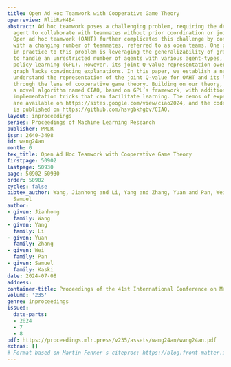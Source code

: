 ```yaml
---
title: Open Ad Hoc Teamwork with Cooperative Game Theory
openreview: RlibRvH4B4
abstract: Ad hoc teamwork poses a challenging problem, requiring the design of an
  agent to collaborate with teammates without prior coordination or joint training.
  Open ad hoc teamwork (OAHT) further complicates this challenge by considering environments
  with a changing number of teammates, referred to as open teams. One promising solution
  in practice to this problem is leveraging the generalizability of graph neural networks
  to handle an unrestricted number of agents with various agent-types, named graph-based
  policy learning (GPL). However, its joint Q-value representation over a coordination
  graph lacks convincing explanations. In this paper, we establish a new theory to
  understand the representation of the joint Q-value for OAHT and its learning paradigm,
  through the lens of cooperative game theory. Building on our theory, we propose
  a novel algorithm named CIAO, based on GPL’s framework, with additional provable
  implementation tricks that can facilitate learning. The demos of experimental results
  are available on https://sites.google.com/view/ciao2024, and the code of experiments
  is published on https://github.com/hsvgbkhgbv/CIAO.
layout: inproceedings
series: Proceedings of Machine Learning Research
publisher: PMLR
issn: 2640-3498
id: wang24an
month: 0
tex_title: Open Ad Hoc Teamwork with Cooperative Game Theory
firstpage: 50902
lastpage: 50930
page: 50902-50930
order: 50902
cycles: false
bibtex_author: Wang, Jianhong and Li, Yang and Zhang, Yuan and Pan, Wei and Kaski,
  Samuel
author:
- given: Jianhong
  family: Wang
- given: Yang
  family: Li
- given: Yuan
  family: Zhang
- given: Wei
  family: Pan
- given: Samuel
  family: Kaski
date: 2024-07-08
address:
container-title: Proceedings of the 41st International Conference on Machine Learning
volume: '235'
genre: inproceedings
issued:
  date-parts:
  - 2024
  - 7
  - 8
pdf: https://proceedings.mlr.press/v235/assets/wang24an/wang24an.pdf
extras: []
# Format based on Martin Fenner's citeproc: https://blog.front-matter.io/posts/citeproc-yaml-for-bibliographies/
---
```

